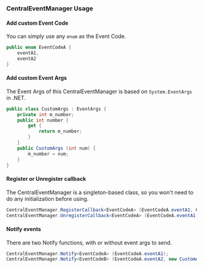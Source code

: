 ### CentralEventManager Usage

#### Add custom Event Code
You can simply use any `enum` as the Event Code.

```csharp
public enum EventCodeA {
    eventA1,
    eventA2
}

```

#### Add custom Event Args
The Event Args of this CentralEventManager is based on `System.EventArgs` in .NET.

```csharp
public class CustomArgs : EventArgs {
    private int m_number;
    public int number {
        get {
            return m_number;
        }
    }
    public CustomArgs (int num) {
        m_number = num;
    }
}

```

#### Register or Unregister callback
The CentralEventManager is a singleton-based class, so you won't need to do any initialization before using.

```csharp
CentralEventManager.RegisterCallback<EventCodeA> (EventCodeA.eventA1, CallbackA);
CentralEventManager.UnregisterCallback<EventCodeA> (EventCodeA.eventA1, CallbackA);

```

#### Notify events
There are two Notify functions, with or without event args to send.

```csharp
CentralEventManager.Notify<EventCodeA> (EventCodeA.eventA1);
CentralEventManager.Notify<EventCodeB> (EventCodeA.eventA2, new CustomArgs(10));

```